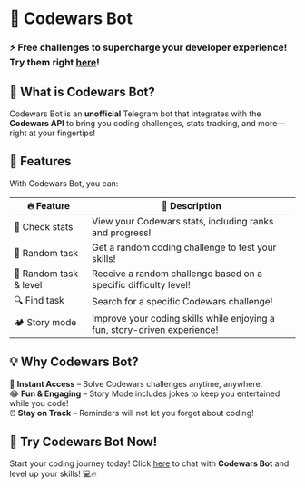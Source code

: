 # 🚀 Codewars Bot

### ⚡ Free challenges to supercharge your developer experience! Try them right [here](https://t.me/codewars_challenges_bot)!

## 🤖 What is Codewars Bot?

Codewars Bot is an **unofficial** Telegram bot that integrates with the **Codewars API** to bring you coding challenges, stats tracking, and more—right at your fingertips!

## 🎯 Features  
With Codewars Bot, you can:  

| 🔥 Feature | 📝 Description |
|------------|--------------|
| 🏅 Check stats | View your Codewars stats, including ranks and progress! |
| 🥋 Random task | Get a random coding challenge to test your skills! |
| 🎲 Random task & level | Receive a random challenge based on a specific difficulty level! |
| 🔍 Find task | Search for a specific Codewars challenge! |
| 🏕 Story mode | Improve your coding skills while enjoying a fun, story-driven experience! |




## 💡 Why Codewars Bot?

🚀 **Instant Access** – Solve Codewars challenges anytime, anywhere.  
😂 **Fun & Engaging** – Story Mode includes jokes to keep you entertained while you code!  
⏰ **Stay on Track** – Reminders will not let you forget about coding!

## 🎉 Try Codewars Bot Now!

Start your coding journey today! Click [here](https://t.me/codewars_challenges_bot) to chat with **Codewars Bot** and level up your skills! 💻🔥
